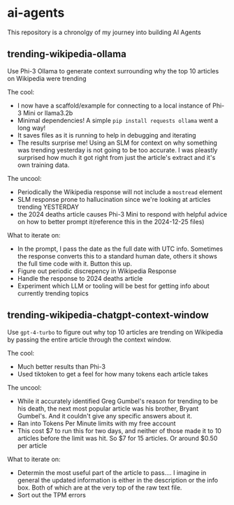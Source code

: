 # ai-agents

This repository is a chronolgy of my journey into building AI Agents

## trending-wikipedia-ollama

Use Phi-3 Ollama to generate context surrounding why the top 10 articles on Wikipedia were trending

The cool:

- I now have a scaffold/example for connecting to a local instance of Phi-3 Mini or llama3.2b
- Minimal dependencies! A simple `pip install requests ollama` went a long way!
- It saves files as it is running to help in debugging and iterating
- The results surprise me! Using an SLM for context on why something was trending yesterday is not going to be too accurate. I was pleastly surprised how much it got right from just the article's extract and it's own training data.

The uncool:

- Periodically the Wikipedia response will not include a `mostread` element
- SLM response prone to hallucination since we're looking at articles trending YESTERDAY
- the 2024 deaths article causes Phi-3 Mini to respond with helpful advice on how to better prompt it(reference this in the 2024-12-25 files)

What to iterate on:

- In the prompt, I pass the date as the full date with UTC info. Sometimes the response converts this to a standard human date, others it shows the full time code with it. Button this up.
- Figure out periodic discrepency in Wikipedia Response
- Handle the response to 2024 deaths article
- Experiment which LLM or tooling will be best for getting info about currently trending topics

## trending-wikipedia-chatgpt-context-window

Use `gpt-4-turbo` to figure out why top 10 articles are trending on Wikipedia by passing the entire article through the context window.

The cool:

- Much better results than Phi-3
- Used tiktoken to get a feel for how many tokens each article takes

The uncool:

- While it accurately identified Greg Gumbel's reason for trending to be his death, the next most popular article was his brother, Bryant Gumbel's. And it couldn't give any specific answers about it.
- Ran into Tokens Per Minute limits with my free account
- This cost $7 to run this for two days, and neither of those made it to 10 articles before the limit was hit. So $7 for 15 articles. Or around $0.50 per article

What to iterate on:

- Determin the most useful part of the article to pass.... I imagine in general the updated information is either in the description or the info box. Both of which are at the very top of the raw text file.
- Sort out the TPM errors

